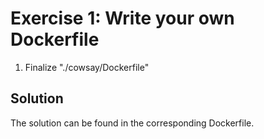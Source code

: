 # Exercise 1: Write your own Dockerfile

1. Finalize "./cowsay/Dockerfile"

## Solution

The solution can be found in the corresponding Dockerfile.
